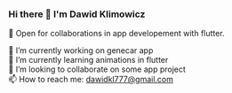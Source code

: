 ### Hi there 👋 I'm Dawid Klimowicz


🤝 Open for collaborations in app developement with flutter.




 🔭 I’m currently working on genecar app <br>
 🌱 I’m currently learning animations in flutter <br>
 👯 I’m looking to collaborate on some app project <br>
 📫 How to reach me: dawidkl777@gmail.com <br>

